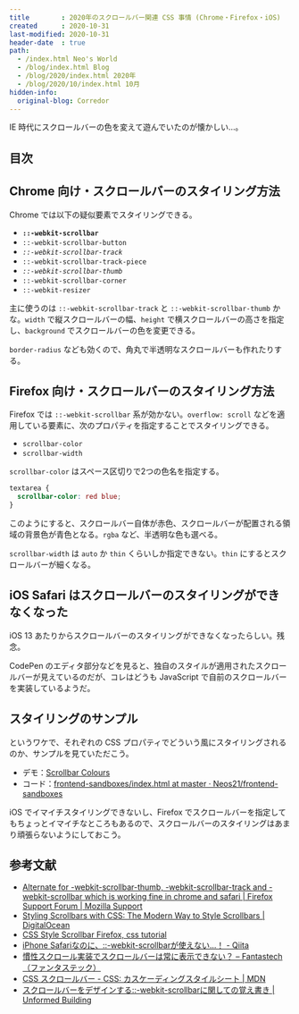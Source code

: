 ```yaml
---
title        : 2020年のスクロールバー関連 CSS 事情 (Chrome・Firefox・iOS)
created      : 2020-10-31
last-modified: 2020-10-31
header-date  : true
path:
  - /index.html Neo's World
  - /blog/index.html Blog
  - /blog/2020/index.html 2020年
  - /blog/2020/10/index.html 10月
hidden-info:
  original-blog: Corredor
---
```


IE 時代にスクロールバーの色を変えて遊んでいたのが懐かしい…。

## 目次

## Chrome 向け・スクロールバーのスタイリング方法

Chrome では以下の疑似要素でスタイリングできる。

- __`::-webkit-scrollbar`__
- `::-webkit-scrollbar-button`
- _`::-webkit-scrollbar-track`_
- `::-webkit-scrollbar-track-piece`
- _`::-webkit-scrollbar-thumb`_
- `::-webkit-scrollbar-corner`
- `::-webkit-resizer`

主に使うのは `::-webkit-scrollbar-track` と `::-webkit-scrollbar-thumb` かな。`width` で縦スクロールバーの幅、`height` で横スクロールバーの高さを指定し、`background` でスクロールバーの色を変更できる。

`border-radius` なども効くので、角丸で半透明なスクロールバーも作れたりする。

## Firefox 向け・スクロールバーのスタイリング方法

Firefox では `::-webkit-scrollbar` 系が効かない。`overflow: scroll` などを適用している要素に、次のプロパティを指定することでスタイリングできる。

- `scrollbar-color`
- `scrollbar-width`

`scrollbar-color` はスペース区切りで2つの色名を指定する。

```css
textarea {
  scrollbar-color: red blue;
}
```

このようにすると、スクロールバー自体が赤色、スクロールバーが配置される領域の背景色が青色となる。`rgba` など、半透明な色も選べる。

`scrollbar-width` は `auto` か `thin` くらいしか指定できない。`thin` にするとスクロールバーが細くなる。

## iOS Safari はスクロールバーのスタイリングができなくなった

iOS 13 あたりからスクロールバーのスタイリングができなくなったらしい。残念。

CodePen のエディタ部分などを見ると、独自のスタイルが適用されたスクロールバーが見えているのだが、コレはどうも JavaScript で自前のスクロールバーを実装しているようだ。

## スタイリングのサンプル

というワケで、それぞれの CSS プロパティでどういう風にスタイリングされるのか、サンプルを見ていただこう。

- デモ：[Scrollbar Colours](https://neos21.github.io/frontend-sandboxes/scrollbar-colours/index.html)
- コード：[frontend-sandboxes/index.html at master · Neos21/frontend-sandboxes](https://github.com/neos21/frontend-sandboxes/blob/master/scrollbar-colours/index.html)

iOS でイマイチスタイリングできないし、Firefox でスクロールバーを指定してもちょっとイマイチなところもあるので、スクロールバーのスタイリングはあまり頑張らないようにしておこう。

## 参考文献

- [Alternate for -webkit-scrollbar-thumb, -webkit-scrollbar-track and -webkit-scrollbar which is working fine in chrome and safari | Firefox Support Forum | Mozilla Support](https://support.mozilla.org/bm/questions/944584)
- [Styling Scrollbars with CSS: The Modern Way to Style Scrollbars | DigitalOcean](https://www.digitalocean.com/community/tutorials/css-scrollbars)
- [CSS Style Scrollbar Firefox, css tutorial](https://www.agernic.com/css-tutorial/css-style-scrollbar-firefox.html)
- [iPhone Safariなのに、::-webkit-scrollbarが使えない...！ - Qiita](https://qiita.com/kakuta_yu/items/626d7feecf54e39f7127)
- [慣性スクロール実装でスクロールバーは常に表示できない？ – Fantastech（ファンタステック）](https://fantastech.net/scroll-bar)
- [CSS スクロールバー - CSS: カスケーディングスタイルシート | MDN](https://developer.mozilla.org/ja/docs/Web/CSS/CSS_Scrollbars)
- [スクロールバーをデザインする::-webkit-scrollbarに関しての覚え書き | Unformed Building](https://unformedbuilding.com/articles/learn-about-webkit-scrollbar/)
